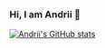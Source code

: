 ### Hi, I am Andrii 👋

[![Andrii's GitHub stats](https://github-readme-stats.vercel.app/api?username=andrii-trush)](https://github.com/anuraghazra/github-readme-stats)

<!--
**andrii-trush/andrii-trush** is a ✨ _special_ ✨ repository because its `README.md` (this file) appears on your GitHub profile.

Here are some ideas to get you started:

- 🔭 I’m currently working on ...
- 🌱 I’m currently learning ...
- 👯 I’m looking to collaborate on ...
- 🤔 I’m looking for help with ...
- 💬 Ask me about ...
- 📫 How to reach me: ...
- 😄 Pronouns: ...
- ⚡ Fun fact: ...
-->
